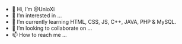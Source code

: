 - 👋 Hi, I’m @UnioXi
- 👀 I’m interested in ...
- 🌱 I’m currently learning  HTML, CSS, JS, C++, JAVA, PHP & MySQL.
- 💞️ I’m looking to collaborate on ...
- 📫 How to reach me ...

<!---
UnioXi/UnioXi is a ✨ special ✨ repository because its `README.md` (this file) appears on your GitHub profile.
You can click the Preview link to take a look at your changes.
--->
